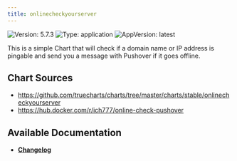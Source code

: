 ```yaml
---
title: onlinecheckyourserver
---
```


![Version: 5.7.3](https://img.shields.io/badge/Version-5.7.3-informational?style=flat-square) ![Type: application](https://img.shields.io/badge/Type-application-informational?style=flat-square) ![AppVersion: latest](https://img.shields.io/badge/AppVersion-latest-informational?style=flat-square)

This is a simple Chart that will check if a domain name or IP address is pingable and send you a message with Pushover if it goes offline.

## Chart Sources

- https://github.com/truecharts/charts/tree/master/charts/stable/onlinecheckyourserver
- https://hub.docker.com/r/ich777/online-check-pushover

## Available Documentation

- [**Changelog**](./CHANGELOG.md)
